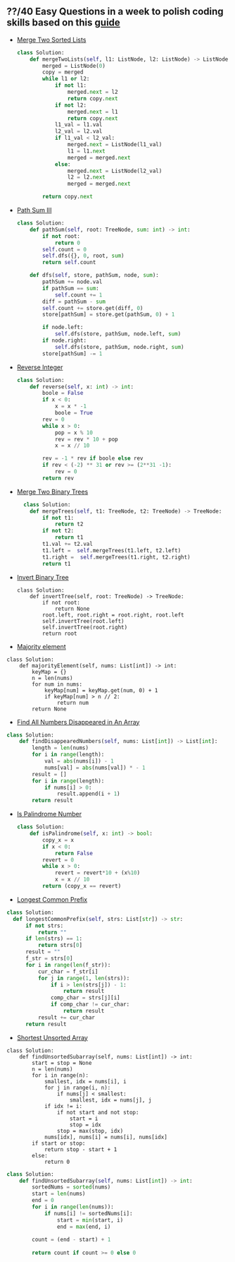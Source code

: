 ## ??/40 Easy Questions in a week to polish coding skills based on this [guide](https://learntocodetogether.com/top-150-leetcodes-best-practice-problems/)


- [Merge Two Sorted Lists](https://leetcode.com/problems/merge-two-sorted-lists/)
  ```python
  class Solution:
      def mergeTwoLists(self, l1: ListNode, l2: ListNode) -> ListNode:
          merged = ListNode(0)
          copy = merged
          while l1 or l2:
              if not l1:
                  merged.next = l2
                  return copy.next
              if not l2:
                  merged.next = l1
                  return copy.next
              l1_val = l1.val
              l2_val = l2.val
              if l1_val < l2_val:
                  merged.next = ListNode(l1_val)
                  l1 = l1.next
                  merged = merged.next 
              else:
                  merged.next = ListNode(l2_val)
                  l2 = l2.next
                  merged = merged.next 

          return copy.next
  ``` 

- [Path Sum III](https://leetcode.com/problems/path-sum-iii/submissions/)
  ```python
  class Solution:
      def pathSum(self, root: TreeNode, sum: int) -> int:
          if not root:
              return 0
          self.count = 0
          self.dfs({}, 0, root, sum)
          return self.count

      def dfs(self, store, pathSum, node, sum):
          pathSum += node.val
          if pathSum == sum:
              self.count += 1
          diff = pathSum - sum
          self.count += store.get(diff, 0)
          store[pathSum] = store.get(pathSum, 0) + 1

          if node.left:
              self.dfs(store, pathSum, node.left, sum)
          if node.right:
              self.dfs(store, pathSum, node.right, sum)
          store[pathSum] -= 1
  ```
    
    
- [Reverse Integer](https://leetcode.com/problems/reverse-integer/)
  ```python
  class Solution:
      def reverse(self, x: int) -> int:    
          boole = False
          if x < 0:
              x = x * -1
              boole = True
          rev = 0
          while x > 0:
              pop = x % 10
              rev = rev * 10 + pop
              x = x // 10

          rev = -1 * rev if boole else rev
          if rev < (-2) ** 31 or rev >= (2**31 -1):
              rev = 0
          return rev
  ```
  
- [Merge Two Binary Trees](https://leetcode.com/problems/merge-two-binary-trees/submissions/)
  ```python
    class Solution:
      def mergeTrees(self, t1: TreeNode, t2: TreeNode) -> TreeNode:
          if not t1:
              return t2
          if not t2:
              return t1
          t1.val += t2.val
          t1.left =  self.mergeTrees(t1.left, t2.left)
          t1.right =  self.mergeTrees(t1.right, t2.right)
          return t1
  ```


- [Invert Binary Tree](https://leetcode.com/problems/merge-two-binary-trees/submissions/)
  ```
  class Solution:
      def invertTree(self, root: TreeNode) -> TreeNode:
          if not root:
              return None
          root.left, root.right = root.right, root.left
          self.invertTree(root.left)
          self.invertTree(root.right)
          return root
  ```

- [Majority element](https://leetcode.com/problems/majority-element/solution/)
```
class Solution:
    def majorityElement(self, nums: List[int]) -> int:
        keyMap = {}
        n = len(nums)
        for num in nums:
            keyMap[num] = keyMap.get(num, 0) + 1
            if keyMap[num] > n // 2:
                return num
        return None
```

- [Find All Numbers Disappeared in An Array](https://leetcode.com/problems/find-all-numbers-disappeared-in-an-array/submissions/)
```python
class Solution:
    def findDisappearedNumbers(self, nums: List[int]) -> List[int]:
        length = len(nums)
        for i in range(length):
            val = abs(nums[i]) - 1
            nums[val] = abs(nums[val]) * - 1
        result = []
        for i in range(length):
            if nums[i] > 0:
                result.append(i + 1)
        return result
```

- [Is Palindrome Number](https://leetcode.com/problems/palindrome-number/submissions/)
  ```python
  class Solution:
      def isPalindrome(self, x: int) -> bool:
          copy_x = x
          if x < 0:
              return False
          revert = 0
          while x > 0:
              revert = revert*10 + (x%10)
              x = x // 10
          return (copy_x == revert)
  ```
  
 - [Longest Common Prefix](https://leetcode.com/problems/longest-common-prefix/submissions/)
```python
class Solution:
  def longestCommonPrefix(self, strs: List[str]) -> str:
      if not strs:
          return "" 
      if len(strs) == 1:
          return strs[0]
      result = ""
      f_str = strs[0]
      for i in range(len(f_str)):
          cur_char = f_str[i]
          for j in range(1, len(strs)):
              if i > len(strs[j]) - 1:
                  return result
              comp_char = strs[j][i]
              if comp_char != cur_char:
                  return result
          result += cur_char
      return result
  ```

- [Shortest Unsorted Array](https://leetcode.com/problems/shortest-unsorted-continuous-subarray/)
```
class Solution:
    def findUnsortedSubarray(self, nums: List[int]) -> int:
        start = stop = None
        n = len(nums)
        for i in range(n):
            smallest, idx = nums[i], i
            for j in range(i, n):
                if nums[j] < smallest:
                    smallest, idx = nums[j], j
            if idx != i:
                if not start and not stop:   
                    start = i
                    stop = idx  
                stop = max(stop, idx)   
            nums[idx], nums[i] = nums[i], nums[idx]
        if start or stop:
            return stop - start + 1
        else:
            return 0
```

```python
class Solution:
    def findUnsortedSubarray(self, nums: List[int]) -> int:
        sortedNums = sorted(nums)
        start = len(nums)
        end = 0
        for i in range(len(nums)):
            if nums[i] != sortedNums[i]:
                start = min(start, i)
                end = max(end, i)
                
        count = (end - start) + 1
           
        return count if count >= 0 else 0
``` 
